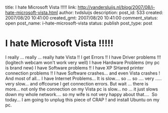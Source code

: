 title: I hate Microsoft Vista !!!!!
link: http://vandersluijs.nl/blog/2007/08/i-hate-microsoft-vista.html
author: tvdsluijs
description: 
post_id: 533
created: 2007/08/20 10:41:00
created_gmt: 2007/08/20 10:41:00
comment_status: open
post_name: i-hate-microsoft-vista
status: publish
post_type: post

# I hate Microsoft Vista !!!!!

I really ... really ... really hate Vista !! I get Errors !! I have Driver problems !!! (logitech webcam won't work very well) I have Hardware Problems (my pc is brand new) I have Software problems !! I have XP SHared printer connection problems !! I have Software crashes... and even Vista crashes ! And most of all... I have Internet Problems... It is slow.... so ... so .... very ..... very slow... and offcourse I get connection errors. But wait ... there is more... not only the connection on my Vista pc is slow... no ... it just slows down my whole network.... so my wife is not very happy about that....  So today... I am going to unplug this piece of CRAP ! and install Ubuntu on my pc.